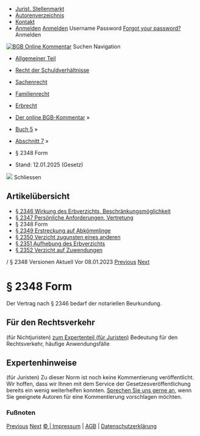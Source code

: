   * [Jurist. Stellenmarkt](https://bgb.kommentar.de/Buch-5/Abschnitt-7/</job-board> "Jurist. Stellenmarkt")
  * [Autorenverzeichnis](https://bgb.kommentar.de/Buch-5/Abschnitt-7/</Autorenverzeichnis> "Autorenverzeichnis")
  * [Kontakt](https://bgb.kommentar.de/Buch-5/Abschnitt-7/</Kontakt>)
  * [Anmelden](https://bgb.kommentar.de/Buch-5/Abschnitt-7/<#login> "show login form") [Anmelden](https://bgb.kommentar.de/Buch-5/Abschnitt-7/<#> "hide login form") Username Password
[Forgot your password?](https://bgb.kommentar.de/Buch-5/Abschnitt-7/</user/forgotpassword>) Anmelden 


[![BGB Online Kommentar](https://bgb.kommentar.de/extension/bgb/design/bgb/images/logo.png)](https://bgb.kommentar.de/Buch-5/Abschnitt-7/</> "BGB Online Kommentar")
Suchen
Navigation
  * [Allgemeiner Teil](https://bgb.kommentar.de/Buch-5/Abschnitt-7/</Buch-1>)
  * [Recht der Schuldverhältnisse](https://bgb.kommentar.de/Buch-5/Abschnitt-7/</Buch-2>)
  * [Sachenrecht](https://bgb.kommentar.de/Buch-5/Abschnitt-7/</Buch-3>)
  * [Familienrecht](https://bgb.kommentar.de/Buch-5/Abschnitt-7/</Buch-4>)
  * [Erbrecht](https://bgb.kommentar.de/Buch-5/Abschnitt-7/</Buch-5>)


  * [Der online BGB-Kommentar](https://bgb.kommentar.de/Buch-5/Abschnitt-7/</>) »
  * [Buch 5](https://bgb.kommentar.de/Buch-5/Abschnitt-7/</Buch-5>) »
  * [Abschnitt 7](https://bgb.kommentar.de/Buch-5/Abschnitt-7/</Buch-5/Abschnitt-7>) »
  * § 2348 Form 
  * Stand: 12.01.2025 (Gesetz) 


![](https://vg01.met.vgwort.de/na/1c9909529ead4f509072c06d9081a7d5)
Schliessen 
## Artikelübersicht
  * [ § 2346 Wirkung des Erbverzichts, Beschränkungsmöglichkeit ](https://bgb.kommentar.de/Buch-5/Abschnitt-7/</Buch-5/Abschnitt-7/Wirkung-des-Erbverzichts-Beschraenkungsmoeglichkeit>)
  * [ § 2347 Persönliche Anforderungen, Vertretung ](https://bgb.kommentar.de/Buch-5/Abschnitt-7/</Buch-5/Abschnitt-7/Persoenliche-Anforderungen-Vertretung>)
  * § 2348 Form 
  * [ § 2349 Erstreckung auf Abkömmlinge ](https://bgb.kommentar.de/Buch-5/Abschnitt-7/</Buch-5/Abschnitt-7/Erstreckung-auf-Abkoemmlinge>)
  * [ § 2350 Verzicht zugunsten eines anderen ](https://bgb.kommentar.de/Buch-5/Abschnitt-7/</Buch-5/Abschnitt-7/Verzicht-zugunsten-eines-anderen>)
  * [ § 2351 Aufhebung des Erbverzichts ](https://bgb.kommentar.de/Buch-5/Abschnitt-7/</Buch-5/Abschnitt-7/Aufhebung-des-Erbverzichts>)
  * [ § 2352 Verzicht auf Zuwendungen ](https://bgb.kommentar.de/Buch-5/Abschnitt-7/</Buch-5/Abschnitt-7/Verzicht-auf-Zuwendungen>)


/ § 2348 
Versionen  Aktuell Vor 08.01.2023
[Previous](https://bgb.kommentar.de/Buch-5/Abschnitt-7/</Buch-5/Abschnitt-7/Persoenliche-Anforderungen-Vertretung> "§ 2347 Persönliche Anforderungen, Vertretung") [Next](https://bgb.kommentar.de/Buch-5/Abschnitt-7/</Buch-5/Abschnitt-7/Erstreckung-auf-Abkoemmlinge> "§ 2349 Erstreckung auf Abkömmlinge")
# § 2348 Form
Der Vertrag nach § 2346 bedarf der notariellen Beurkundung.
## Für den Rechtsverkehr 
(für Nichtjuristen)
[zum Expertenteil (für Juristen)](https://bgb.kommentar.de/Buch-5/Abschnitt-7/<#expertenhinweise>)
Bedeutung für den Rechtsverkehr, häufige Anwendungsfälle
## Expertenhinweise
(für Juristen)
Zu dieser Norm ist noch keine Kommentierung veröffentlicht. Wir hoffen, dass wir Ihnen mit dem Service der Gesetzesveröffentlichung bereits ein wenig weiterhelfen konnten. [Sprechen Sie uns gerne an](https://bgb.kommentar.de/Buch-5/Abschnitt-7/</Kontakt>), wenn Sie geeignete Autoren für eine Kommentierung vorschlagen möchten. 
### Fußnoten
[Previous](https://bgb.kommentar.de/Buch-5/Abschnitt-7/</Buch-5/Abschnitt-7/Persoenliche-Anforderungen-Vertretung> "§ 2347 Persönliche Anforderungen, Vertretung") [Next](https://bgb.kommentar.de/Buch-5/Abschnitt-7/</Buch-5/Abschnitt-7/Erstreckung-auf-Abkoemmlinge> "§ 2349 Erstreckung auf Abkömmlinge")
[© | Impressum](https://bgb.kommentar.de/Buch-5/Abschnitt-7/</Kontakt>) | [AGB](https://bgb.kommentar.de/Buch-5/Abschnitt-7/</AGB>) | [Datenschutzerklärung](https://bgb.kommentar.de/Buch-5/Abschnitt-7/</Datenschutzerklaerung-fuer-Leser>)
